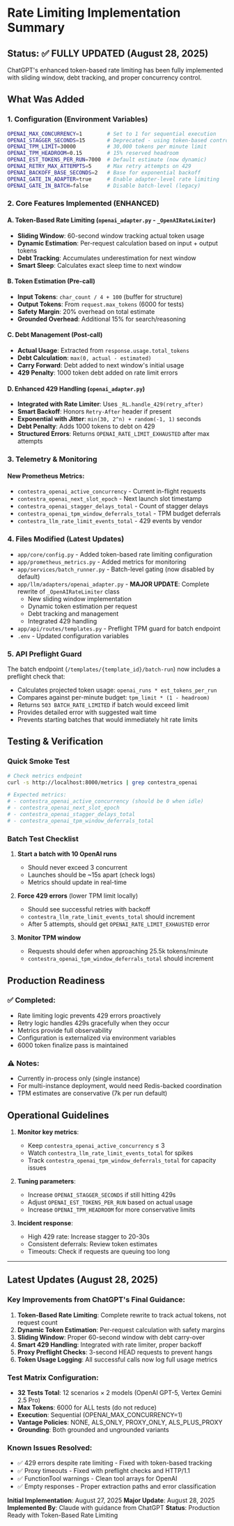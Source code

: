 # Rate Limiting Implementation Summary

## Status: ✅ FULLY UPDATED (August 28, 2025)

ChatGPT's enhanced token-based rate limiting has been fully implemented with sliding window, debt tracking, and proper concurrency control.

## What Was Added

### 1. Configuration (Environment Variables)
```bash
OPENAI_MAX_CONCURRENCY=1        # Set to 1 for sequential execution
OPENAI_STAGGER_SECONDS=15       # Deprecated - using token-based control
OPENAI_TPM_LIMIT=30000          # 30,000 tokens per minute limit
OPENAI_TPM_HEADROOM=0.15        # 15% reserved headroom
OPENAI_EST_TOKENS_PER_RUN=7000  # Default estimate (now dynamic)
OPENAI_RETRY_MAX_ATTEMPTS=5     # Max retry attempts on 429
OPENAI_BACKOFF_BASE_SECONDS=2   # Base for exponential backoff
OPENAI_GATE_IN_ADAPTER=true     # Enable adapter-level rate limiting
OPENAI_GATE_IN_BATCH=false      # Disable batch-level (legacy)
```

### 2. Core Features Implemented (ENHANCED)

#### A. Token-Based Rate Limiting (`openai_adapter.py` - `_OpenAIRateLimiter`)
- **Sliding Window**: 60-second window tracking actual token usage
- **Dynamic Estimation**: Per-request calculation based on input + output tokens
- **Debt Tracking**: Accumulates underestimation for next window
- **Smart Sleep**: Calculates exact sleep time to next window

#### B. Token Estimation (Pre-call)
- **Input Tokens**: `char_count / 4 + 100` (buffer for structure)
- **Output Tokens**: From `request.max_tokens` (6000 for tests)
- **Safety Margin**: 20% overhead on total estimate
- **Grounded Overhead**: Additional 15% for search/reasoning

#### C. Debt Management (Post-call)
- **Actual Usage**: Extracted from `response.usage.total_tokens`
- **Debt Calculation**: `max(0, actual - estimated)`
- **Carry Forward**: Debt added to next window's initial usage
- **429 Penalty**: 1000 token debt added on rate limit errors

#### D. Enhanced 429 Handling (`openai_adapter.py`)
- **Integrated with Rate Limiter**: Uses `_RL.handle_429(retry_after)`
- **Smart Backoff**: Honors `Retry-After` header if present
- **Exponential with Jitter**: `min(30, 2^n) + random(-1, 1)` seconds
- **Debt Penalty**: Adds 1000 tokens to debt on 429
- **Structured Errors**: Returns `OPENAI_RATE_LIMIT_EXHAUSTED` after max attempts

### 3. Telemetry & Monitoring

#### New Prometheus Metrics:
- `contestra_openai_active_concurrency` - Current in-flight requests
- `contestra_openai_next_slot_epoch` - Next launch slot timestamp
- `contestra_openai_stagger_delays_total` - Count of stagger delays
- `contestra_openai_tpm_window_deferrals_total` - TPM budget deferrals
- `contestra_llm_rate_limit_events_total` - 429 events by vendor

### 4. Files Modified (Latest Updates)
- `app/core/config.py` - Added token-based rate limiting configuration
- `app/prometheus_metrics.py` - Added metrics for monitoring
- `app/services/batch_runner.py` - Batch-level gating (now disabled by default)
- `app/llm/adapters/openai_adapter.py` - **MAJOR UPDATE**: Complete rewrite of `_OpenAIRateLimiter` class
  - New sliding window implementation
  - Dynamic token estimation per request
  - Debt tracking and management
  - Integrated 429 handling
- `app/api/routes/templates.py` - Preflight TPM guard for batch endpoint
- `.env` - Updated configuration variables

### 5. API Preflight Guard
The batch endpoint (`/templates/{template_id}/batch-run`) now includes a preflight check that:
- Calculates projected token usage: `openai_runs * est_tokens_per_run`
- Compares against per-minute budget: `tpm_limit * (1 - headroom)`
- Returns `503 BATCH_RATE_LIMITED` if batch would exceed limit
- Provides detailed error with suggested wait time
- Prevents starting batches that would immediately hit rate limits

## Testing & Verification

### Quick Smoke Test
```bash
# Check metrics endpoint
curl -s http://localhost:8000/metrics | grep contestra_openai

# Expected metrics:
# - contestra_openai_active_concurrency (should be 0 when idle)
# - contestra_openai_next_slot_epoch
# - contestra_openai_stagger_delays_total
# - contestra_openai_tpm_window_deferrals_total
```

### Batch Test Checklist
1. **Start a batch with 10 OpenAI runs**
   - Should never exceed 3 concurrent
   - Launches should be ~15s apart (check logs)
   - Metrics should update in real-time

2. **Force 429 errors** (lower TPM limit locally)
   - Should see successful retries with backoff
   - `contestra_llm_rate_limit_events_total` should increment
   - After 5 attempts, should get `OPENAI_RATE_LIMIT_EXHAUSTED` error

3. **Monitor TPM window**
   - Requests should defer when approaching 25.5k tokens/minute
   - `contestra_openai_tpm_window_deferrals_total` should increment

## Production Readiness

### ✅ Completed:
- Rate limiting logic prevents 429 errors proactively
- Retry logic handles 429s gracefully when they occur
- Metrics provide full observability
- Configuration is externalized via environment variables
- 6000 token finalize pass is maintained

### ⚠️ Notes:
- Currently in-process only (single instance)
- For multi-instance deployment, would need Redis-backed coordination
- TPM estimates are conservative (7k per run default)

## Operational Guidelines

1. **Monitor key metrics**:
   - Keep `contestra_openai_active_concurrency` ≤ 3
   - Watch `contestra_llm_rate_limit_events_total` for spikes
   - Track `contestra_openai_tpm_window_deferrals_total` for capacity issues

2. **Tuning parameters**:
   - Increase `OPENAI_STAGGER_SECONDS` if still hitting 429s
   - Adjust `OPENAI_EST_TOKENS_PER_RUN` based on actual usage
   - Increase `OPENAI_TPM_HEADROOM` for more conservative limits

3. **Incident response**:
   - High 429 rate: Increase stagger to 20-30s
   - Consistent deferrals: Review token estimates
   - Timeouts: Check if requests are queuing too long

---

## Latest Updates (August 28, 2025)

### Key Improvements from ChatGPT's Final Guidance:

1. **Token-Based Rate Limiting**: Complete rewrite to track actual tokens, not request count
2. **Dynamic Token Estimation**: Per-request calculation with safety margins
3. **Sliding Window**: Proper 60-second window with debt carry-over
4. **Smart 429 Handling**: Integrated with rate limiter, proper backoff
5. **Proxy Preflight Checks**: 3-second HEAD requests to prevent hangs
6. **Token Usage Logging**: All successful calls now log full usage metrics

### Test Matrix Configuration:
- **32 Tests Total**: 12 scenarios × 2 models (OpenAI GPT-5, Vertex Gemini 2.5 Pro)
- **Max Tokens**: 6000 for ALL tests (do not reduce)
- **Execution**: Sequential (OPENAI_MAX_CONCURRENCY=1)
- **Vantage Policies**: NONE, ALS_ONLY, PROXY_ONLY, ALS_PLUS_PROXY
- **Grounding**: Both grounded and ungrounded variants

### Known Issues Resolved:
- ✅ 429 errors despite rate limiting - Fixed with token-based tracking
- ✅ Proxy timeouts - Fixed with preflight checks and HTTP/1.1
- ✅ FunctionTool warnings - Clean tool arrays for OpenAI
- ✅ Empty responses - Proper extraction paths and error classification

**Initial Implementation**: August 27, 2025
**Major Update**: August 28, 2025
**Implemented By**: Claude with guidance from ChatGPT
**Status**: Production Ready with Token-Based Rate Limiting
